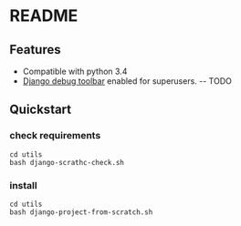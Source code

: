 README
======

## Features

- Compatible with python 3.4
- [Django debug toolbar](http://django-debug-toolbar.readthedocs.org/) enabled for superusers. -- TODO

## Quickstart

### check requirements
    cd utils
    bash django-scrathc-check.sh

### install
    cd utils
    bash django-project-from-scratch.sh
